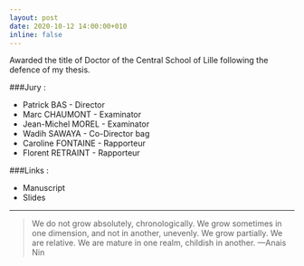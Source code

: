 ```yaml
---
layout: post
date: 2020-10-12 14:00:00+010
inline: false
---
```


Awarded the title of Doctor of the Central School of Lille following the defence of my thesis.

###Jury :
<ul>
    <li>Patrick BAS - Director</li>
    <li>Marc CHAUMONT - Examinator</li>
    <li>Jean-Michel MOREL - Examinator</li>
    <li>Wadih SAWAYA - Co-Director bag</li>
    <li>Caroline FONTAINE - Rapporteur</li>
    <li>Florent RETRAINT - Rapporteur</li>
</ul>

###Links : 
<ul>
    <li>Manuscript</li>
    <li>Slides</li>
</ul>

***

> We do not grow absolutely, chronologically. We grow sometimes in one dimension, and not in another, unevenly. We grow partially. We are relative. We are mature in one realm, childish in another.
> —Anais Nin
